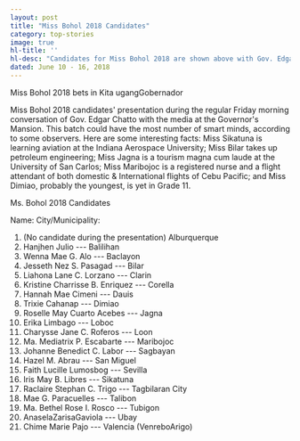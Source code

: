 ```yaml
---
layout: post
title: "Miss Bohol 2018 Candidates"
category: top-stories
image: true
hl-title: ''
hl-desc: "Candidates for Miss Bohol 2018 are shown above with Gov. Edgar M. Chatto, Vice Gov. Dionisio D. Balite, EDCOM Chief TootsieEscobia and Provincial Administrator AeDamalerio during the weekly radio program “Kita ugangGobernador” last Friday morning at the Governor’s Mansion. (Photo: EDCOM)"
dated: June 10 - 16, 2018
---
```


Miss Bohol 2018 bets in
Kita ugangGobernador

Miss Bohol 2018 candidates' presentation during the regular Friday morning conversation of Gov. Edgar Chatto with the media at the Governor's Mansion. 
This batch could have the most number of smart minds, according to some observers. 
Here are some interesting facts: Miss Sikatuna is learning aviation at the Indiana Aerospace University; Miss Bilar takes up petroleum engineering; Miss Jagna is a tourism magna cum laude at the University of San Carlos; Miss Maribojoc is a registered nurse and a flight attendant of both domestic & International flights of Cebu Pacific; and Miss Dimiao, probably the youngest, is yet in Grade 11.

Ms. Bohol 2018 Candidates

Name: City/Municipality:
1. (No candidate during the presentation) Alburquerque
2. Hanjhen Julio --- Balilihan
3. Wenna Mae G. Alo --- Baclayon
4. Jesseth Nez S. Pasagad --- Bilar
5. Liahona Lane C. Lorzano --- Clarin
6. Kristine Charrisse B. Enriquez --- Corella
7. Hannah Mae Cimeni --- Dauis
8. Trixie Cahanap --- Dimiao
9. Roselle May Cuarto Acebes --- Jagna
10. Erika Limbago --- Loboc 
11. Charysse Jane C. Roferos --- Loon
12. Ma. Mediatrix P. Escabarte --- Maribojoc
13. Johanne Benedict C. Labor --- Sagbayan
14. Hazel M. Abrau --- San Miguel
15. Faith Lucille Lumosbog --- Sevilla
16. Iris May B. Libres --- Sikatuna
17. Raclaire Stephan C. Trigo --- Tagbilaran City
18. Mae G. Paracuelles --- Talibon
19. Ma. Bethel Rose I. Rosco --- Tubigon
20. AnaselaZarisaGaviola --- Ubay
21. Chime Marie Pajo --- Valencia (VenreboArigo)